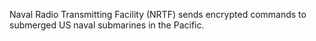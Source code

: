 Naval Radio Transmitting Facility (NRTF) sends encrypted commands to submerged US naval submarines in the Pacific.